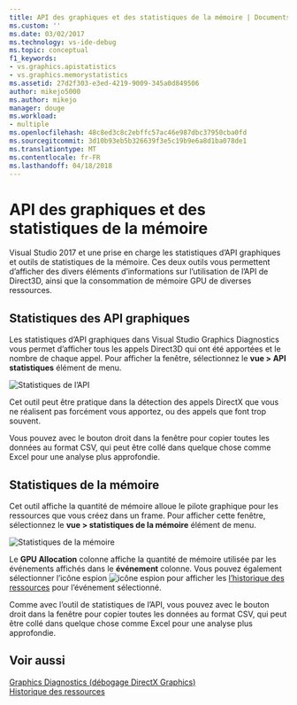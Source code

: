 ```yaml
---
title: API des graphiques et des statistiques de la mémoire | Documents Microsoft
ms.custom: ''
ms.date: 03/02/2017
ms.technology: vs-ide-debug
ms.topic: conceptual
f1_keywords:
- vs.graphics.apistatistics
- vs.graphics.memorystatistics
ms.assetid: 27d2f303-e3ed-4219-9009-345a0d849506
author: mikejo5000
ms.author: mikejo
manager: douge
ms.workload:
- multiple
ms.openlocfilehash: 48c8ed3c8c2ebffc57ac46e987dbc37950cba0fd
ms.sourcegitcommit: 3d10b93eb5b326639f3e5c19b9e6a8d1ba078de1
ms.translationtype: MT
ms.contentlocale: fr-FR
ms.lasthandoff: 04/18/2018
---
```

# <a name="graphics-api-and-memory-statistics"></a>API des graphiques et des statistiques de la mémoire
<!-- VERSIONLESS -->
Visual Studio 2017 et une prise en charge les statistiques d’API graphiques et outils de statistiques de la mémoire.  Ces deux outils vous permettent d’afficher des divers éléments d’informations sur l’utilisation de l’API de Direct3D, ainsi que la consommation de mémoire GPU de diverses ressources.

## <a name="graphics-api-statistics"></a>Statistiques des API graphiques
Les statistiques d’API graphiques dans Visual Studio Graphics Diagnostics vous permet d’afficher tous les appels Direct3D qui ont été apportées et le nombre de chaque appel.  Pour afficher la fenêtre, sélectionnez le **vue > API statistiques** élément de menu.

![Statistiques de l’API](media/gfx_diag_api_statistics.png)

Cet outil peut être pratique dans la détection des appels DirectX que vous ne réalisent pas forcément vous apportez, ou des appels que font trop souvent.

Vous pouvez avec le bouton droit dans la fenêtre pour copier toutes les données au format CSV, qui peut être collé dans quelque chose comme Excel pour une analyse plus approfondie.

## <a name="memory-statistics"></a>Statistiques de la mémoire
Cet outil affiche la quantité de mémoire alloue le pilote graphique pour les ressources que vous créez dans un frame.  Pour afficher cette fenêtre, sélectionnez le **vue > statistiques de la mémoire** élément de menu.

![Statistiques de la mémoire](media/gfx_diag_memory_statistics.png)

Le **GPU Allocation** colonne affiche la quantité de mémoire utilisée par les événements affichés dans le **événement** colonne.  Vous pouvez également sélectionner l’icône espion ![icône espion](media/gfx_watch.png) pour afficher les [l’historique des ressources](graphics-event-list.md#resource-history) pour l’événement sélectionné.

Comme avec l’outil de statistiques de l’API, vous pouvez avec le bouton droit dans la fenêtre pour copier toutes les données au format CSV, qui peut être collé dans quelque chose comme Excel pour une analyse plus approfondie.

## <a name="see-also"></a>Voir aussi  
[Graphics Diagnostics (débogage DirectX Graphics)](visual-studio-graphics-diagnostics.md)   
[Historique des ressources](graphics-event-list.md#resource-history)
<!-- /VERSIONLESS -->